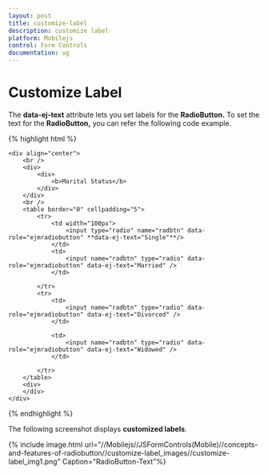 ```yaml
---
layout: post
title: customize-label
description: customize label
platform: Mobilejs
control: Form Controls
documentation: ug
---
```


# Customize Label

The **data-ej-text** attribute lets you set labels for the **RadioButton.** To set the text for the **RadioButton,** you can refer the following code example.

{% highlight html %}


    <div align="center">
        <br />
        <div>
            <div>
                <b>Marital Status</b>
            </div>
        </div>
        <br />
        <table border="0" cellpadding="5">
            <tr>
                <td width="100px">
                    <input type="radio" name="radbtn" data-role="ejmradiobutton" **data-ej-text="Single"**/>
                </td>
                <td>
                    <input name="radbtn" type="radio" data-role="ejmradiobutton" data-ej-text="Married" />
                </td>

            </tr>
            <tr>
                <td>
                    <input name="radbtn" type="radio" data-role="ejmradiobutton" data-ej-text="Divorced" />
                </td>

                <td>
                    <input name="radbtn" type="radio" data-role="ejmradiobutton" data-ej-text="Widowed" />
                </td>

            </tr>
        </table>
        <div>
        </div>
    </div>



{% endhighlight %}



The following screenshot displays **customized labels**.

{% include image.html url="//Mobilejs//JSFormControls(Mobile)//concepts-and-features-of-radiobutton//customize-label_images//customize-label_img1.png" Caption="RadioButton-Text"%}

